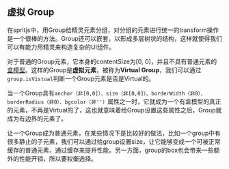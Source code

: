 ## 虚拟 Group

在spritjs中，用Group给精灵元素分组，对分组的元素进行统一的transform操作是一个很棒的方法。Group还可以嵌套，以形成多层树状的结构，这样就使得我们可以有能力用精灵来构造复杂的UI组件。

对于普通的Group元素，它本身的contentSize为[0, 0]，并且不具有普通元素的[盒模型](/zh-cn/guide/boxmodel)。这样的Group是**虚拟元素**，被称为**Virtual Group**，我们可以通过`group.isVistual`判断一个Group元素是否是Virtual的。

当一个Group具有`anchor（非[0,0]）、size（非[0,0]）、borderWidth（非0）、borderRadius（非0）、bgcolor（非''）`属性之一时，它就成为一个有盒模型的真正的元素，不再是Virtual的了，这也就意味着给Group设置这些属性之后，Group就成为有边界的元素了。

<div id="virtualgroup" class="sprite-container"></div>

让一个Group成为普通元素，在某些情况下是比较好的做法，比如一个group中有很多静止的子元素，我们可以通过给group设置size，让它能够变成一个可被正常缓存的普通元素，通过缓存来提升性能。另一方面，group的box也会带来一些额外的性能开销，所以要权衡选择。

<!-- demo: virtualgroup -->


<script src="/js/guide/virtualgroup.js"></script>
